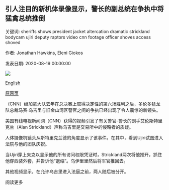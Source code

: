 ## 引人注目的新机体录像显示，警长的副总统在争执中将猛禽总统推倒

关键词: sheriffs shows president jacket altercation dramatic strickland bodycam ujiri deputy raptors video cnn footage officer shoves access shoved

作者: Jonathan Hawkins, Eleni Giokos

发表日期: 2020-08-19 00:00:00

![](https://cdn.cnn.com/cnnnext/dam/assets/200819143902-01-masai-ujiri-file-super-tease.jpg)

[English](Dramatic%20new%20bodycam%20footage%20shows%20Sheriff%27s%20Deputy%20shoved%20Raptors%27%20president%20during%20altercation.md)

[原网页](https://edition.cnn.com/2020/08/19/sport/masai-ujiri-toronto-raptors-push-nba-san-francisco-spt-intl/index.html)

（CNN）继加拿大队去年在总决赛上取得决定性的第六场胜利之后，多伦多猛龙队总裁马赛·乌吉里与旧金山湾区警官之间的争执已经出现了令人震惊的新镜头。

美国有线电视新闻网（CNN）获得的视频引发了有关警官-警长的副手艾伦斯特里克兰（Alan Strickland）声称乌吉里是交易所中的侵略者的质疑。

人体摄像机镜头从斯特里克兰德的角度显示了该事件。在其中，看到Ujiri试图进入法院与他的团队庆祝。

当Ujiri穿上夹克以显示他的所有访问权限凭证时，Strickland两次将他推开，抓住他穿西装外套，并告诉他“退缩”。乌伊里里然后将军官推回去。

其他视频显示，在允许乌吉里进入法庭之前，两人随后被分开。

阅读更多